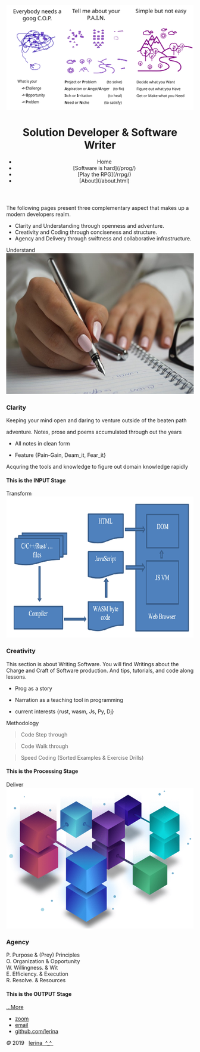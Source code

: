 <link href="https://fonts.googleapis.com/css?family=Architects+Daughter|Inconsolata&display=swap" rel="stylesheet"> 
<!-- img id="topPix" src="./pix/lRustRPG.jpg" / -->
<img id="topPix" src="./pix/index_lerina.svg" />

<div class="container">
<header class="main-header clearfix">

# Solution Developer & Software Writer

<nav class="main-menu">
<ul>
<li class="main-menu__item">Home</li>
<li class="main-menu__item">[Software is hard](/prog/)</li>
<li class="main-menu__item">[Play the RPG](/rrpg/)</li> <!-- <img src="./pix/learning_rust_rpg_16x16.png" align="bottom" /> -->
<li class="main-menu__item">[About](/about.html)</li>
</ul>
</nav><!-- nav -->
</header><!-- header -->

<section class="sponsors-wrapper clearfix">
<main class="content-area">

The following pages present three complementary aspect that makes up a 
modern developers realm. 

- Clarity and Understanding through openness and adventure.
- Creativity and Coding through conciseness and structure. 
- Agency and Delivery through swiftness and collaborative infrastructure. 

</main>

<section class="sponsors">
<div class="sponsor pink" id="input">Understand
<img class="autofit" src="./pix/writings.jpg" />

### Clarity

Keeping your mind open and daring to venture outside of the beaten path

adventure.
Notes, prose and poems accumulated through out the years

- All notes in clean form

- Feature {Pain-Gain, Deam_it, Fear_it}


Acquring the tools and knowledge to figure out domain knowledge rapidly

#### This is the INPUT Stage

</div>
<div class="sponsor purple" id="process">Transform
<img class="autofit" src="./pix/prog.png" />

### Creativity

This section is about Writing Software. 
You will find Writings about the Charge and Craft of Software production.
And tips, tutorials, and code along lessons.

- Prog as a story

- Narration as a teaching tool in programming

- current interests {rust, wasm, Js, Py, Dj} 


Methodology

> Code Step through

> Code Walk through

> Speed Coding (Sorted Examples & Exercise Drills)

#### This is the Processing Stage

</div>
<div class="sponsor blue" id="output">Deliver
<img class="autofit" src="./pix/agilepkg.png" />

### Agency

P. Purpose          &    (Prey) Principles  
O. Organization &    Opportunity  
W. Willingness.  &    Wit  
E. Efficiency.     &     Execution   
R. Resolve.         &     Resources   

#### This is the OUTPUT Stage

<a href="./prog/">...More</a>
</div>
</section><!-- sponsors -->
</section><!-- sponsors-wrapper -->
</div><!-- container -->

<footer class="footer">


-   [zoom]()
-   [email](mailto:learningrustrpg@gmail.com)
-   [github.com/lerina](https://github.com/lerina)


<div id="copy"><em>&#xa9;</em> 2019  &nbsp; <a href="http://razafy.com" target="_blank"> <span class="le">le</span><span class="ri">ri</span><span class="na">na</span>  ^_^ </a></div>

</footer><!-- footer -->

